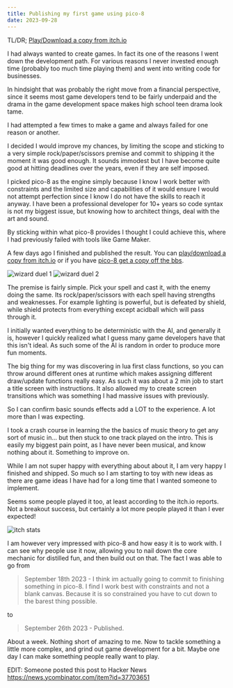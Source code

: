 ```yaml
---
title: Publishing my first game using pico-8
date: 2023-09-28
---
```


TL/DR; [Play/Download a copy from itch.io](https://boyter.itch.io/wizard-duel)

I had always wanted to create games. In fact its one of the reasons I went down the development path. For various reasons I never invested enough time (probably too much time playing them) and went into writing code for businesses.

In hindsight that was probably the right move from a financial perspective, since it seems most game developers tend to be fairly underpaid and the drama in the game development space makes high school teen drama look tame.

I had attempted a few times to make a game and always failed for one reason or another.

I decided I would improve my chances, by limiting the scope and sticking to a very simple rock/paper/scissors premise and commit to shipping it the moment it was good enough. It sounds immodest but I have become quite good at hitting deadlines over the years, even if they are self imposed.

I picked pico-8 as the engine simply because I know I work better with constraints and the limited size and capabilities of it would ensure I would not attempt perfection since I know I do not have the skills to reach it anyway. I have been a professional developer for 10+ years so code syntax is not my biggest issue, but knowing how to architect things, deal with the art and sound.

By sticking within what pico-8 provides I thought I could achieve this, where I had previously failed with tools like Game Maker.

A few days ago I finished and published the result. You can [play/download a copy from itch.io](https://boyter.itch.io/wizard-duel) or if you have [pico-8 get a copy off the bbs](https://www.lexaloffle.com/bbs/?pid=134945).

![wizard duel 1](/static/publishing-a-pico8-game/wizardduel_0.gif)
![wizard duel 2](/static/publishing-a-pico8-game/wizardduel_1.gif)

The premise is fairly simple. Pick your spell and cast it, with the enemy doing the same. Its rock/paper/scissors with each spell having strengths and weaknesses. For example lighting is powerful, but is defeated by shield, while shield protects from everything except acidball which will pass through it.

I initially wanted everything to be deterministic with the AI, and generally it is, however I quickly realized what I guess many game developers have that this isn't ideal. As such some of the AI is random in order to produce more fun moments.

The big thing for my was discovering in lua first class functions, so you can throw around different ones at runtime which makes assigning different draw/update functions really easy. As such it was about a 2 min job to start a title screen with instructions. It also allowed my to create screen transitions which was something I had massive issues with previously.

So I can confirm basic sounds effects add a LOT to the experience. A lot more than I was expecting.

I took a crash course in learning the the basics of music theory to get any sort of music in... but then stuck to one track played on the intro. This is easily my biggest pain point, as I have never been musical, and know nothing about it. Something to improve on.

While I am not super happy with everything about about it, I am very happy I finished and shipped. So much so I am starting to toy with new ideas as there are game ideas I have had for a long time that I wanted someone to implement.

Seems some people played it too, at least according to the itch.io reports. Not a breakout success, but certainly a lot more people played it than I ever expected!

![itch stats](/static/publishing-a-pico8-game/itch.io.png)

I am however very impressed with pico-8 and how easy it is to work with. I can see why people use it now, allowing you to nail down the core mechanic for distilled fun, and then build out on that. The fact I was able to go from

> September 18th 2023 - I think im actually going to commit to finishing something in pico-8. I find I work best with constraints and not a blank canvas. Because it is so constrained you have to cut down to the barest thing possible.

to

> September 26th 2023 - Published.

About a week. Nothing short of amazing to me. Now to tackle something a little more complex, and grind out game development for a bit. Maybe one day I can make something people really want to play.

EDIT: Someone posted this post to Hacker News https://news.ycombinator.com/item?id=37703651
